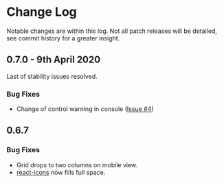 # Change Log

Notable changes are within this log. Not all patch releases will be detailed, see commit history for a greater insight.

## 0.7.0 - 9th April 2020

Last of stability issues resolved.

### Bug Fixes

- Change of control warning in console ([Issue #4](https://github.com/fractaldimensions/sanity-plugin-visual-options/issues/4))

## 0.6.7

### Bug Fixes

- Grid drops to two columns on mobile view.
- [react-icons](https://react-icons.netlify.com/#/) now fills full space.
